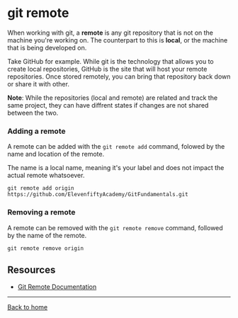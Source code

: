 # git remote

When working with git, a **remote** is any git repository that is not on the machine you're working on. The counterpart to this is **local**, or the machine that is being developed on.

Take GitHub for example. While git is the technology that allows you to create local repositories, GitHub is the site that will host your remote repositories. Once stored remotely, you can bring that repository back down or share it with other.

**Note**: While the repositories (local and remote) are related and track the same project, they can have diffrent states if changes are not shared between the two.

### Adding a remote

A remote can be added with the `git remote add` command, folowed by the name and location of the remote.

The name is a local name, meaning it's your label and does not impact the actual remote whatsoever.

```
git remote add origin https://github.com/ElevenfiftyAcademy/GitFundamentals.git
```

### Removing a remote

A remote can be removed with the `git remote remove` command, followed by the name of the remote.

```
git remote remove origin
```

## Resources
- [Git Remote Documentation](https://git-scm.com/docs/git-remote)

---

[Back to home](../README.md)
